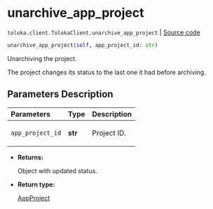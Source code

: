 # unarchive_app_project
`toloka.client.TolokaClient.unarchive_app_project` | [Source code](https://github.com/Toloka/toloka-kit/blob/v0.1.25/src/client/__init__.py#L44)

```python
unarchive_app_project(self, app_project_id: str)
```

Unarchiving the project.


The project changes its status to the last one it had before archiving.

## Parameters Description

| Parameters | Type | Description |
| :----------| :----| :-----------|
`app_project_id`|**str**|<p>Project ID.</p>

* **Returns:**

  Object with updated status.

* **Return type:**

  [AppProject](toloka.client.app.AppProject.md)
